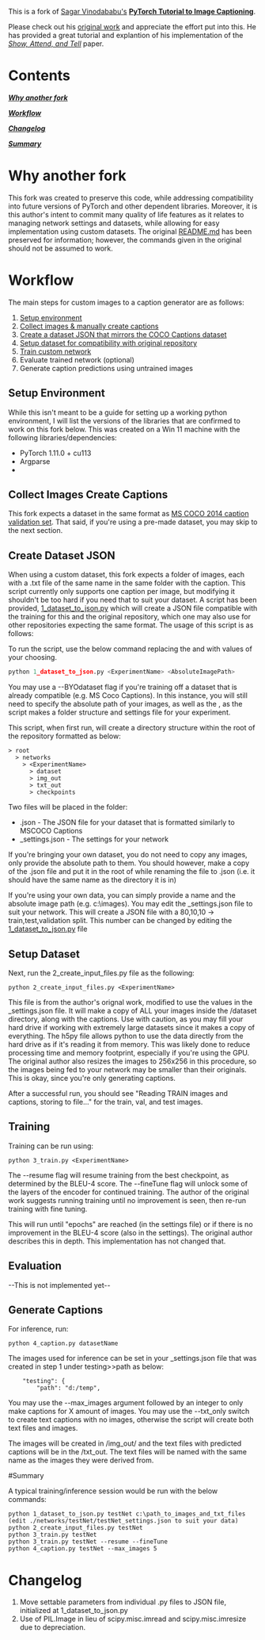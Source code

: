 This is a fork of [Sagar Vinodababu's](https://github.com/sgrvinod) **[PyTorch Tutorial to Image Captioning](https://github.com/sgrvinod/a-PyTorch-Tutorial-to-Image-Captioning)**.

Please check out his [original work](https://github.com/sgrvinod/a-PyTorch-Tutorial-to-Image-Captioning) and appreciate the effort put into this. He has provided a great tutorial and explantion of his implementation of the [_Show, Attend, and Tell_](https://arxiv.org/abs/1502.03044) paper.

# Contents

[***Why another fork***](#why-another-fork)

[***Workflow***](#workflow)

[***Changelog***](#changelog)

[***Summary***](#summary)

# Why another fork

This fork was created to preserve this code, while addressing compatibility into future versions of PyTorch and other dependent libraries. Moreover, it is this author's intent to commit many quality of life features as it relates to managing network settings and datasets, while allowing for easy implementation using custom datasets. The original [README.md](README_ORIGINAL.md) has been preserved for information; however, the commands given in the original should not be assumed to work. 

# Workflow

The main steps for custom images to a caption generator are as follows: 
1. [Setup environment](#setup-environment)
2. [Collect images & manually create captions](#collect-images-create-captions)
3. [Create a dataset JSON that mirrors the COCO Captions dataset](#create-dataset-json)
4. [Setup dataset for compatibility with original repository](#setup-dataset)
5. [Train custom network](#training)
6. Evaluate trained network (optional)
7. Generate caption predictions using untrained images

## Setup Environment

While this isn't meant to be a guide for setting up a working python environment, I will list the versions of the libraries that are confirmed to work on this fork below. This was created on a Win 11 machine with the following libraries/dependencies:
* PyTorch 1.11.0 + cu113
* Argparse
* 

## Collect Images Create Captions

This fork expects a dataset in the same format as [MS COCO 2014 caption validation set](https://github.com/tylin/coco-caption). That said, if you're using a pre-made dataset, you may skip to the next section. 

## Create Dataset JSON

When using a custom dataset, this fork expects a folder of images, each with a .txt file of the same name in the same folder with the caption. This script currently only supports one caption per image, but modifying it shouldn't be too hard if you need that to suit your dataset. A script has been provided, [1_dataset_to_json.py](1_dataset_to_json.py) which will create a JSON file compatible with the training for this and the original repository, which one may also use for other repositories expecting the same format. The usage of this script is as follows:

To run the script, use the below command replacing the <ExperimentName> and <AbsoluteImagePath> with values of your choosing. 
```python
python 1_dataset_to_json.py <ExperimentName> <AbsoluteImagePath>
```
You may use a --BYOdataset flag if you're training off a dataset that is already compatible (e.g. MS Coco Captions). In this instance, you will still need to specify the absolute path of your images, as well as the <ExperimentName>, as the script makes a folder structure and settings file for your experiment. 

This script, when first run, will create a directory structure within the root of the repository formatted as below:
```
> root
  > networks
    > <ExperimentName>
      > dataset
      > img_out
      > txt_out
      > checkpoints
```

Two files will be placed in the <ExperimentName> folder:
* <ExperimentName>.json - The JSON file for your dataset that is formatted similarly to MSCOCO Captions
* <ExperimentName>_settings.json - The settings for your network

If you're bringing your own dataset, you do not need to copy any images, only provide the absolute path to them. You should however, make a copy of the .json file and put it in the root of <ExperimentName> while renaming the file to <ExperimentName>.json (i.e. it should have the same name as the directory it is in)

If you're using your own data, you can simply provide a name and the absolute image path (e.g. c:\images). You may edit the <ExperimentName>_settings.json file to suit your network. This will create a JSON file with a 80,10,10 -> train,test,validation split. This number can be changed by editing the [1_dataset_to_json.py](1_dataset_to_json.py) file

## Setup Dataset

Next, run the 2_create_input_files.py file as the following: 
```
python 2_create_input_files.py <ExperimentName>
```

This file is from the author's orignal work, modified to use the values in the <ExperimentName>_settings.json file. It will make a copy of ALL your images inside the <ExperimentName>/dataset directory, along with the captions. Use with caution, as you may fill your hard drive if working with extremely large datasets since it makes a copy of everything. The h5py file allows python to use the data directly from the hard drive as if it's reading it from memory. This was likely done to reduce processing time and memory footprint, especially if you're using the GPU. The original author also resizes the images to 256x256 in this procedure, so the images being fed to your network may be smaller than their originals. This is okay, since you're only generating captions. 

After a successful run, you should see "Reading TRAIN images and captions, storing to file..." for the train, val, and test images. 

## Training

Training can be run using: 
```
python 3_train.py <ExperimentName>
```
The --resume flag will resume training from the best checkpoint, as determined by the BLEU-4 score. The --fineTune flag will unlock some of the layers of the encoder for continued training. The author of the original work suggests running training until no improvement is seen, then re-run training with fine tuning. 

This will run until "epochs" are reached (in the settings file) or if there is no improvement in the BLEU-4 score (also in the settings). The original author describes this in depth. This implementation has not changed that. 

## Evaluation

--This is not implemented yet--

## Generate Captions

For inference, run:
```
python 4_caption.py datasetName
```
The images used for inference can be set in your <ExperimentName>_settings.json file that was created in step 1 under testing>>path as below:
```
    "testing": {
        "path": "d:/temp",
```
You may use the --max_images argument followed by an integer to only make captions for X amount of images. You may use the --txt_only switch to create text captions with no images, otherwise the script will create both text files and images. 

The images will be created in <ExperimentName>/img_out/ and the text files with predicted captions will be in the <ExperimentName>/txt_out.  The text files will be named with the same name as the images they were derived from. 

#Summary

A typical training/inference session would be run with the below commands: 
```
python 1_dataset_to_json.py testNet c:\path_to_images_and_txt_files
(edit ./networks/testNet/testNet_settings.json to suit your data)
python 2_create_input_files.py testNet
python 3_train.py testNet
python 3_train.py testNet --resume --fineTune
python 4_caption.py testNet --max_images 5
```

# Changelog
1. Move settable parameters from individual .py files to JSON file, initialized at 1_dataset_to_json.py
2. Use of PIL.Image in lieu of scipy.misc.imread and scipy.misc.imresize due to depreciation. 

